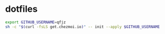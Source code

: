# dotfiles


```bash
export GITHUB_USERNAME=qfjz
sh -c "$(curl -fsLS get.chezmoi.io)" -- init --apply $GITHUB_USERNAME
```
